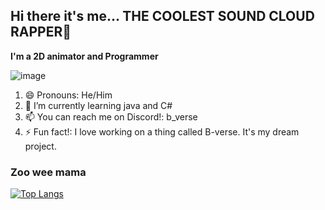 ## Hi there it's me... THE COOLEST SOUND CLOUD RAPPER👋

**I'm a 2D animator and Programmer**

![image](https://github.com/Biro-verse/Biro-verse/assets/81523047/b33e2a19-fd56-4663-ad07-201c19d349a5)

1. 😄 Pronouns: He/Him
2. 🌱 I’m currently learning java and C#
3. 📫 You can reach me on Discord!: b_verse
4. ⚡ Fun fact!: I love working on a thing called B-verse. It's my dream project.

### **Zoo wee mama**

[![Top Langs](https://github-readme-stats.vercel.app/api/top-langs/?username=Biro-verse&layout=donut-vertical)](https://github.com/anuraghazra/github-readme-stats)


<!--
**Biro-verse/Biro-verse** is a ✨ _special_ ✨ repository because its `README.md` (this file) appears on your GitHub profile.

Here are some ideas to get you started:

- 🔭 I’m currently working on ...
- 🌱 I’m currently learning ...
- 👯 I’m looking to collaborate on ...
- 🤔 I’m looking for help with ...
- 💬 Ask me about ...
- 📫 How to reach me: ...
- 😄 Pronouns: ...
- ⚡ Fun fact: ...
-->
